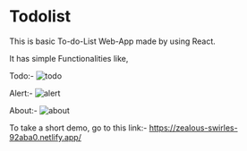 # Todolist
This is basic To-do-List Web-App made by using React.

It has simple Functionalities like,

Todo:-
![todo](https://user-images.githubusercontent.com/65349284/119127080-78fe9680-ba51-11eb-9e8b-dc436b3edd61.jpeg)

Alert:-
![alert](https://user-images.githubusercontent.com/65349284/119127089-7b60f080-ba51-11eb-93b7-458a2a4b02c1.jpeg)

About:-
![about](https://user-images.githubusercontent.com/65349284/119127086-7ac85a00-ba51-11eb-9c53-28e4e44bbc36.jpeg)

To take a short demo, go to this link:-
https://zealous-swirles-92aba0.netlify.app/
